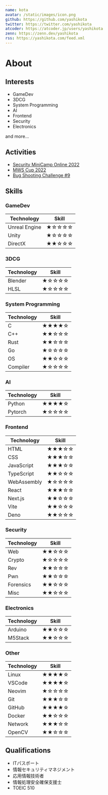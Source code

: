 ```yaml
---
name: kota
avatar: /static/images/icon.png
github: https://github.com/yashikota
twitter: https://twitter.com/yashikota
atcoder: https://atcoder.jp/users/yashikota
zenn: https://zenn.dev/yashikota
rss: https://yashikota.com/feed.xml
---
```


# About

## Interests

- GameDev
- 3DCG
- System Programming
- AI
- Frontend
- Security
- Electronics

and more...  

## Activities

- [Security MiniCamp Online 2022](https://www.security-camp.or.jp/minicamp/online2022.html)
- [MWS Cup 2022](https://www.iwsec.org/mws/2022/)
- [Bug Shooting Challenge #9](https://mixil.mixi.co.jp/report/3329)

## Skills

### GameDev

|Technology|Skill|
|----------|-----|
|Unreal Engine|★☆☆☆☆|
|Unity|★☆☆☆☆|
|DirectX|★★☆☆☆|

### 3DCG

|Technology|Skill|
|----------|-----|
|Blender|★☆☆☆☆|
|HLSL|★☆☆☆☆|

### System Programming

|Technology|Skill|
|----------|-----|
|C|★★★★☆|
|C++|★★☆☆☆|
|Rust|★★☆☆☆|
|Go|★☆☆☆☆|
|OS|★★☆☆☆|
|Compiler|★☆☆☆☆|

### AI

|Technology|Skill|
|----------|-----|
|Python|★★★★☆|
|Pytorch|★☆☆☆☆|

### Frontend

|Technology|Skill|
|----------|-----|
|HTML|★★★☆☆|
|CSS|★★★☆☆|
|JavaScript|★★★☆☆|
|TypeScript|★★☆☆☆|
|WebAssembly|★☆☆☆☆|
|React|★★★☆☆|
|Next.js|★★☆☆☆|
|Vite|★★☆☆☆|
|Deno|★★☆☆☆|

### Security

|Technology|Skill|
|----------|-----|
|Web|★★☆☆☆|
|Crypto|★☆☆☆☆|
|Rev|★★☆☆☆|
|Pwn|★★☆☆☆|
|Forensics|★★☆☆☆|
|Misc|★★☆☆☆|

### Electronics

|Technology|Skill|
|----------|-----|
|Arduino|★★☆☆☆|
|M5Stack|★★☆☆☆|

### Other

|Technology|Skill|
|----------|-----|
|Linux|★★★★☆|
|VSCode|★★★★☆|
|Neovim|★☆☆☆☆|
|Git|★★★☆☆|
|GitHub|★★★★☆|
|Docker|★★☆☆☆|
|Network|★★★☆☆|
|OpenCV|★★☆☆☆|

## Qualifications

- ITパスポート
- 情報セキュリティマネジメント
- 応用情報技術者
- 情報処理安全確保支援士
- TOEIC 510

